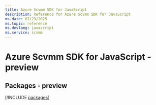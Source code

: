 ```yaml
---
title: Azure Scvmm SDK for JavaScript
description: Reference for Azure Scvmm SDK for JavaScript
ms.date: 07/29/2025
ms.topic: reference
ms.devlang: javascript
ms.service: scvmm
---
```

# Azure Scvmm SDK for JavaScript - preview
## Packages - preview
[!INCLUDE [packages](scvmm-index.md)]